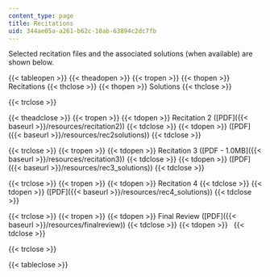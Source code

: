 ```yaml
---
content_type: page
title: Recitations
uid: 344ae05a-a261-b62c-10ab-63894c2dc7fb
---
```


Selected recitation files and the associated solutions (when available) are shown below.

{{< tableopen >}}
{{< theadopen >}}
{{< tropen >}}
{{< thopen >}}
Recitations
{{< thclose >}}
{{< thopen >}}
Solutions
{{< thclose >}}

{{< trclose >}}

{{< theadclose >}}
{{< tropen >}}
{{< tdopen >}}
Recitation 2 ([PDF]({{< baseurl >}}/resources/recitation2))
{{< tdclose >}}
{{< tdopen >}}
([PDF]({{< baseurl >}}/resources/rec2solutions))
{{< tdclose >}}

{{< trclose >}}
{{< tropen >}}
{{< tdopen >}}
Recitation 3 ([PDF - 1.0MB]({{< baseurl >}}/resources/recitation3))
{{< tdclose >}}
{{< tdopen >}}
([PDF]({{< baseurl >}}/resources/rec3_solutions))
{{< tdclose >}}

{{< trclose >}}
{{< tropen >}}
{{< tdopen >}}
Recitation 4
{{< tdclose >}}
{{< tdopen >}}
([PDF]({{< baseurl >}}/resources/rec4_solutions))
{{< tdclose >}}

{{< trclose >}}
{{< tropen >}}
{{< tdopen >}}
Final Review ([PDF]({{< baseurl >}}/resources/finalreview))
{{< tdclose >}}
{{< tdopen >}}
 
{{< tdclose >}}

{{< trclose >}}

{{< tableclose >}}